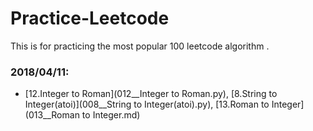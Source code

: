 # Practice-Leetcode
This is for practicing the most popular 100 leetcode algorithm .
### 2018/04/11:
* [12.Integer to Roman](012__Integer to Roman.py), [8.String to Integer(atoi)](008__String to Integer(atoi).py), [13.Roman to Integer](013__Roman to Integer.md)


